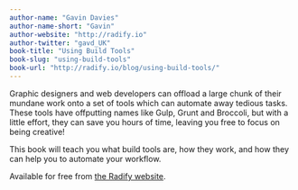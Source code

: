 ```yaml
---
author-name: "Gavin Davies"
author-name-short: "Gavin"
author-website: "http://radify.io"
author-twitter: "gavd_UK"
book-title: "Using Build Tools"
book-slug: "using-build-tools"
book-url: "http://radify.io/blog/using-build-tools/"
---
```


Graphic designers and web developers can offload a large chunk of their mundane work onto a set of tools which can automate away tedious tasks. These tools have offputting names like Gulp, Grunt and Broccoli, but with a little effort, they can save you hours of time, leaving you free to focus on being creative!

This book will teach you what build tools are, how they work, and how they can help you to automate your workflow.

Available for free from [the Radify website](http://radify.io/blog/using-build-tools/).
